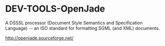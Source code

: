 DEV-TOOLS-OpenJade
==================

A DSSSL processor (Document Style Semantics and Specification Language) -- an ISO standard for formatting SGML (and XML) documents.


http://openjade.sourceforge.net/
